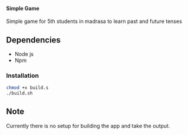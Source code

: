 #### Simple Game

Simple game for 5th students in madrasa to learn past and future tenses

## Dependencies

- Node js
- Npm

### Installation

```bash
chmod +x build.s
./build.sh

```

## Note

Currently there is no setup for building the app and take the output.
